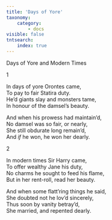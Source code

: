 ```yaml
---
title: 'Days of Yore'
taxonomy:
    category:
        - docs
visible: false
tntsearch:
    index: true
---
```


<span class="title">Days of Yore and Modern Times</span>

<span class="title">1</span>

In days of yore Orontes came,   
To pay to fair Statira duty.  
He’d giants slay and monsters tame,  
In honour of the damsel’s beauty.

And when his prowess had maintain’d,  
No damsel was so fair, or nearly,  
She still obdurate long remain’d,  
And *if* he won, he won her dearly.

<span class="title">2</span>

In modern times Sir Harry came,  
To offer wealthy Jane his duty,  
No charms he sought to feed his flame,  
But in her rent-roll, read her beauty.

And when some flatt’ring things he said,  
She doubted not he lov’d sincerely,  
Thus soon by vanity betray’d,  
She married, and repented dearly.